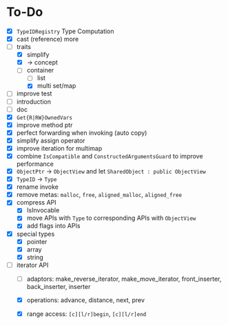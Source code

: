 # To-Do

- [x] `TypeIDRegistry` Type Computation
- [x] cast (reference) more
- [ ] traits
  - [x] simplify
  - [x]  -> concept
  - [ ] container
    - [ ] list
    - [x] multi set/map
- [ ] improve test
- [ ] introduction
- [ ] doc
- [x] `Get{R|RW}OwnedVars` 
- [x] improve method ptr
- [x] perfect forwarding when invoking (auto copy)
- [x] simplify assign operator
- [x] improve iteration for multimap
- [x] combine `IsCompatible` and `ConstructedArgumentsGuard` to improve performance
- [x] `ObjectPtr` -> `ObjectView` and let `SharedObject : public ObjectView` 
- [x] `TypeID` -> `Type` 
- [x] rename invoke
- [x] remove metas: `malloc`, `free`, `aligned_malloc`, `aligned_free` 
- [x] compress API
  - [x] IsInvocable
  - [x] move APIs with `Type` to corresponding APIs with `ObjectView` 
  - [x] add flags into APIs
- [x] special types
  - [x] pointer
  - [x] array
  - [x] string
- [ ] iterator API
  - [ ] adaptors: make_reverse_iterator, make_move_iterator, front_inserter, back_inserter, inserter
  - [x] operations: advance, distance, next, prev
  - [x] range access: `[c][l/r]begin`, `[c][l/r]end` 

